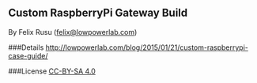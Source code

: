 Custom RaspberryPi Gateway Build
----------------
By Felix Rusu (felix@lowpowerlab.com)
<br/>

###Details
http://lowpowerlab.com/blog/2015/01/21/custom-raspberrypi-case-guide/

###License
[CC-BY-SA 4.0](https://creativecommons.org/licenses/by-sa/4.0/)